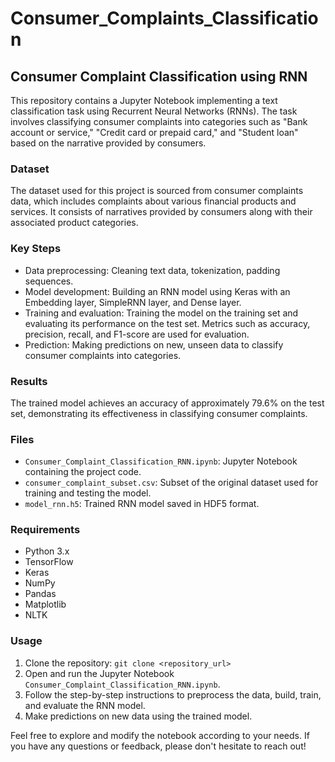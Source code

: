 # Consumer_Complaints_Classification

## Consumer Complaint Classification using RNN

This repository contains a Jupyter Notebook implementing a text classification task using Recurrent Neural Networks (RNNs). The task involves classifying consumer complaints into categories such as "Bank account or service," "Credit card or prepaid card," and "Student loan" based on the narrative provided by consumers.

### Dataset
The dataset used for this project is sourced from consumer complaints data, which includes complaints about various financial products and services. It consists of narratives provided by consumers along with their associated product categories.

### Key Steps
- Data preprocessing: Cleaning text data, tokenization, padding sequences.
- Model development: Building an RNN model using Keras with an Embedding layer, SimpleRNN layer, and Dense layer.
- Training and evaluation: Training the model on the training set and evaluating its performance on the test set. Metrics such as accuracy, precision, recall, and F1-score are used for evaluation.
- Prediction: Making predictions on new, unseen data to classify consumer complaints into categories.

### Results
The trained model achieves an accuracy of approximately 79.6% on the test set, demonstrating its effectiveness in classifying consumer complaints.

### Files
- `Consumer_Complaint_Classification_RNN.ipynb`: Jupyter Notebook containing the project code.
- `consumer_complaint_subset.csv`: Subset of the original dataset used for training and testing the model.
- `model_rnn.h5`: Trained RNN model saved in HDF5 format.

### Requirements
- Python 3.x
- TensorFlow
- Keras
- NumPy
- Pandas
- Matplotlib
- NLTK

### Usage
1. Clone the repository: `git clone <repository_url>`
2. Open and run the Jupyter Notebook `Consumer_Complaint_Classification_RNN.ipynb`.
3. Follow the step-by-step instructions to preprocess the data, build, train, and evaluate the RNN model.
4. Make predictions on new data using the trained model.

Feel free to explore and modify the notebook according to your needs. If you have any questions or feedback, please don't hesitate to reach out!
